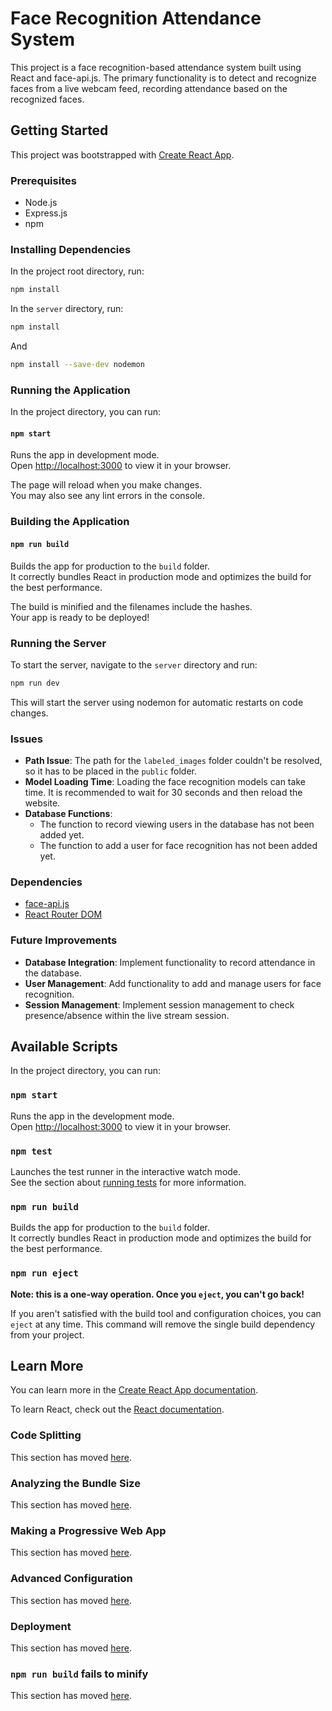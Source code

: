 # Face Recognition Attendance System

This project is a face recognition-based attendance system built using React and face-api.js. The primary functionality is to detect and recognize faces from a live webcam feed, recording attendance based on the recognized faces.

## Getting Started

This project was bootstrapped with [Create React App](https://github.com/facebook/create-react-app).

### Prerequisites

- Node.js
- Express.js
- npm

### Installing Dependencies

In the project root directory, run:

```bash
npm install
```

In the `server` directory, run:

```bash
npm install 
```
And 
```bash
npm install --save-dev nodemon
```

### Running the Application

In the project directory, you can run:

#### `npm start`

Runs the app in development mode.\
Open [http://localhost:3000](http://localhost:3000) to view it in your browser.

The page will reload when you make changes.\
You may also see any lint errors in the console.

### Building the Application

#### `npm run build`

Builds the app for production to the `build` folder.\
It correctly bundles React in production mode and optimizes the build for the best performance.

The build is minified and the filenames include the hashes.\
Your app is ready to be deployed!

### Running the Server

To start the server, navigate to the `server` directory and run:

```bash
npm run dev
```

This will start the server using nodemon for automatic restarts on code changes.

### Issues

- **Path Issue**: The path for the `labeled_images` folder couldn't be resolved, so it has to be placed in the `public` folder.
- **Model Loading Time**: Loading the face recognition models can take time. It is recommended to wait for 30 seconds and then reload the website.
- **Database Functions**: 
  - The function to record viewing users in the database has not been added yet.
  - The function to add a user for face recognition has not been added yet.

### Dependencies

- [face-api.js](https://github.com/justadudewhohacks/face-api.js)
- [React Router DOM](https://reactrouter.com/web/guides/quick-start)

### Future Improvements

- **Database Integration**: Implement functionality to record attendance in the database.
- **User Management**: Add functionality to add and manage users for face recognition.
- **Session Management**: Implement session management to check presence/absence within the live stream session.

## Available Scripts

In the project directory, you can run:

### `npm start`

Runs the app in the development mode.\
Open [http://localhost:3000](http://localhost:3000) to view it in your browser.

### `npm test`

Launches the test runner in the interactive watch mode.\
See the section about [running tests](https://facebook.github.io/create-react-app/docs/running-tests) for more information.

### `npm run build`

Builds the app for production to the `build` folder.\
It correctly bundles React in production mode and optimizes the build for the best performance.

### `npm run eject`

**Note: this is a one-way operation. Once you `eject`, you can't go back!**

If you aren't satisfied with the build tool and configuration choices, you can `eject` at any time. This command will remove the single build dependency from your project.

## Learn More

You can learn more in the [Create React App documentation](https://facebook.github.io/create-react-app/docs/getting-started).

To learn React, check out the [React documentation](https://reactjs.org/).

### Code Splitting

This section has moved [here](https://facebook.github.io/create-react-app/docs/code-splitting).

### Analyzing the Bundle Size

This section has moved [here](https://facebook.github.io/create-react-app/docs/analyzing-the-bundle-size).

### Making a Progressive Web App

This section has moved [here](https://facebook.github.io/create-react-app/docs/making-a-progressive-web-app).

### Advanced Configuration

This section has moved [here](https://facebook.github.io/create-react-app/docs/advanced-configuration).

### Deployment

This section has moved [here](https://facebook.github.io/create-react-app/docs/deployment).

### `npm run build` fails to minify

This section has moved [here](https://facebook.github.io/create-react-app/docs/troubleshooting#npm-run-build-fails-to-minify).
